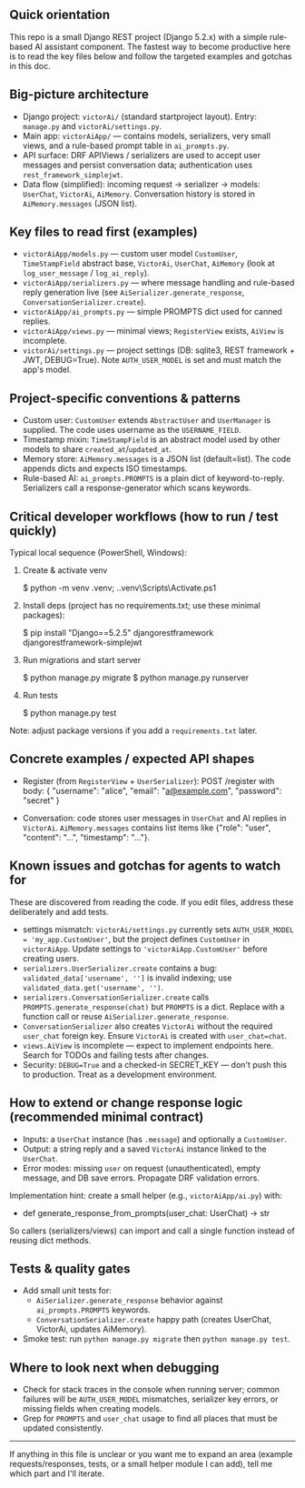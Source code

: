 ## Quick orientation

This repo is a small Django REST project (Django 5.2.x) with a simple rule-based AI assistant component. The fastest way to become productive here is to read the key files below and follow the targeted examples and gotchas in this doc.

## Big-picture architecture

- Django project: `victorAi/` (standard startproject layout). Entry: `manage.py` and `victorAi/settings.py`.
- Main app: `victorAiApp/` — contains models, serializers, very small views, and a rule-based prompt table in `ai_prompts.py`.
- API surface: DRF APIViews / serializers are used to accept user messages and persist conversation data; authentication uses `rest_framework_simplejwt`.
- Data flow (simplified): incoming request -> serializer -> models: `UserChat`, `VictorAi`, `AiMemory`. Conversation history is stored in `AiMemory.messages` (JSON list).

## Key files to read first (examples)
- `victorAiApp/models.py` — custom user model `CustomUser`, `TimeStampField` abstract base, `VictorAi`, `UserChat`, `AiMemory` (look at `log_user_message` / `log_ai_reply`).
- `victorAiApp/serializers.py` — where message handling and rule-based reply generation live (see `AiSerializer.generate_response`, `ConversationSerializer.create`).
- `victorAiApp/ai_prompts.py` — simple PROMPTS dict used for canned replies.
- `victorAiApp/views.py` — minimal views; `RegisterView` exists, `AiView` is incomplete.
- `victorAi/settings.py` — project settings (DB: sqlite3, REST framework + JWT, DEBUG=True). Note `AUTH_USER_MODEL` is set and must match the app's model.

## Project-specific conventions & patterns

- Custom user: `CustomUser` extends `AbstractUser` and `UserManager` is supplied. The code uses username as the `USERNAME_FIELD`.
- Timestamp mixin: `TimeStampField` is an abstract model used by other models to share `created_at`/`updated_at`.
- Memory store: `AiMemory.messages` is a JSON list (default=list). The code appends dicts and expects ISO timestamps.
- Rule-based AI: `ai_prompts.PROMPTS` is a plain dict of keyword-to-reply. Serializers call a response-generator which scans keywords.

## Critical developer workflows (how to run / test quickly)

Typical local sequence (PowerShell, Windows):

1) Create & activate venv

   $ python -m venv .venv; .\.venv\Scripts\Activate.ps1

2) Install deps (project has no requirements.txt; use these minimal packages):

   $ pip install "Django==5.2.5" djangorestframework djangorestframework-simplejwt

3) Run migrations and start server

   $ python manage.py migrate
   $ python manage.py runserver

4) Run tests

   $ python manage.py test

Note: adjust package versions if you add a `requirements.txt` later.

## Concrete examples / expected API shapes

- Register (from `RegisterView` + `UserSerializer`): POST /register with body:
  { "username": "alice", "email": "a@example.com", "password": "secret" }

- Conversation: code stores user messages in `UserChat` and AI replies in `VictorAi`. `AiMemory.messages` contains list items like {"role": "user", "content": "...", "timestamp": "..."}.

## Known issues and gotchas for agents to watch for

These are discovered from reading the code. If you edit files, address these deliberately and add tests.

- settings mismatch: `victorAi/settings.py` currently sets `AUTH_USER_MODEL = 'my_app.CustomUser'`, but the project defines `CustomUser` in `victorAiApp`. Update settings to `'victorAiApp.CustomUser'` before creating users.
- `serializers.UserSerializer.create` contains a bug: `validated_data['username', '']` is invalid indexing; use `validated_data.get('username', '')`.
- `serializers.ConversationSerializer.create` calls `PROMPTS.generate_response(chat)` but `PROMPTS` is a dict. Replace with a function call or reuse `AiSerializer.generate_response`.
- `ConversationSerializer` also creates `VictorAi` without the required `user_chat` foreign key. Ensure `VictorAi` is created with `user_chat=chat`.
- `views.AiView` is incomplete — expect to implement endpoints here. Search for TODOs and failing tests after changes.
- Security: `DEBUG=True` and a checked-in SECRET_KEY — don't push this to production. Treat as a development environment.

## How to extend or change response logic (recommended minimal contract)

- Inputs: a `UserChat` instance (has `.message`) and optionally a `CustomUser`.
- Output: a string reply and a saved `VictorAi` instance linked to the `UserChat`.
- Error modes: missing `user` on request (unauthenticated), empty message, and DB save errors. Propagate DRF validation errors.

Implementation hint: create a small helper (e.g., `victorAiApp/ai.py`) with:

- def generate_response_from_prompts(user_chat: UserChat) -> str

So callers (serializers/views) can import and call a single function instead of reusing dict methods.

## Tests & quality gates

- Add small unit tests for:
  - `AiSerializer.generate_response` behavior against `ai_prompts.PROMPTS` keywords.
  - `ConversationSerializer.create` happy path (creates UserChat, VictorAi, updates AiMemory).
- Smoke test: run `python manage.py migrate` then `python manage.py test`.

## Where to look next when debugging

- Check for stack traces in the console when running server; common failures will be `AUTH_USER_MODEL` mismatches, serializer key errors, or missing fields when creating models.
- Grep for `PROMPTS` and `user_chat` usage to find all places that must be updated consistently.

---

If anything in this file is unclear or you want me to expand an area (example requests/responses, tests, or a small helper module I can add), tell me which part and I'll iterate.
